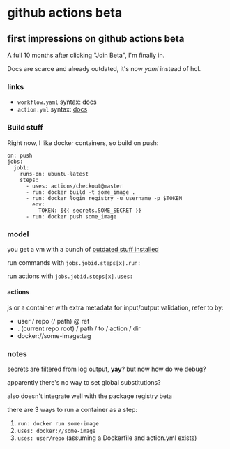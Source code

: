 # github actions beta

## first impressions on github actions beta

A full 10 months after clicking "Join Beta",
I'm finally in.

Docs are scarce and already outdated,
it's now _yaml_ instead of hcl.

### links

- `workflow.yaml` syntax: [docs](https://help.github.com/en/articles/workflow-syntax-for-github-actions)
- `action.yml` syntax: [docs](https://help.github.com/en/articles/metadata-syntax-for-github-actions)

### Build stuff

Right now,
I like docker containers,
so build on push:

```
on: push
jobs:
  job1:
    runs-on: ubuntu-latest
    steps:
      - uses: actions/checkout@master
      - run: docker build -t some_image .
      - run: docker login registry -u username -p $TOKEN
        env:
          TOKEN: ${{ secrets.SOME_SECRET }}
      - run: docker push some_image

```

### model

you get a vm with a bunch of [outdated stuff installed](https://help.github.com/en/articles/software-in-virtual-environments-for-github-actions)

run commands with `jobs.jobid.steps[x].run:`

run actions with `jobs.jobid.steps[x].uses:`

#### actions

js or a container with extra metadata for input/output validation,
refer to by:

- user / repo (/ path) @ ref
- . (current repo root) / path / to / action / dir
- docker://some-image:tag

### notes

secrets are filtered from log output,
**yay**?
but now how do we debug?

apparently there's no way to set global substitutions?

also doesn't integrate well with the package registry beta

there are 3 ways to run a container as a step:

1. `run: docker run some-image`
2. `uses: docker://some-image`
3. `uses: user/repo` (assuming a Dockerfile and action.yml exists)
